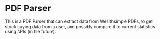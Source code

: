 # PDF Parser
This is a PDF Parser that can extract data from Wealthsimple PDFs, to get stock buying data from a user, and possibly compare it to current statistics using APIs (in the future).
